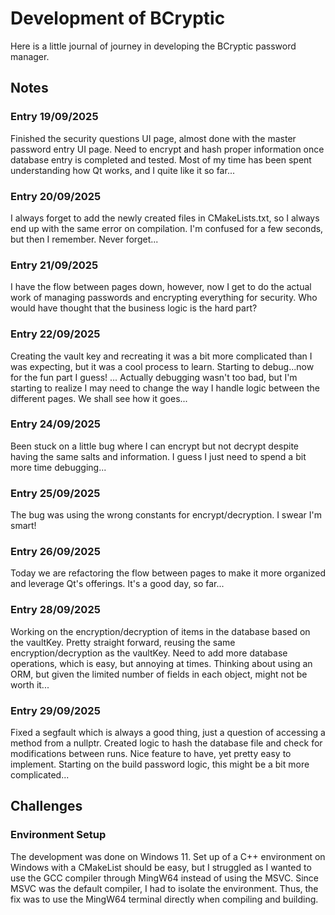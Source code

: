 # Development of BCryptic
Here is a little journal of journey in developing the BCryptic password manager. 

## Notes

### Entry 19/09/2025
Finished the security questions UI page, almost done with the master password entry UI page. Need to encrypt and hash proper information once database entry is completed and tested. Most of my time has been spent understanding how Qt works, and I quite like it so far...

### Entry 20/09/2025
I always forget to add the newly created files in CMakeLists.txt, so I always end up with the same error on compilation. I'm confused for a few seconds, but then I remember. Never forget...

### Entry 21/09/2025
I have the flow between pages down, however, now I get to do the actual work of managing passwords and encrypting everything for security. Who would have thought that the business logic is the hard part?

### Entry 22/09/2025
Creating the vault key and recreating it was a bit more complicated than I was expecting, but it was a cool process to learn. Starting to debug...now for the fun part I guess! ... Actually debugging wasn't too bad, but I'm starting to realize I may need to change the way I handle logic between the different pages. We shall see how it goes...

### Entry 24/09/2025
Been stuck on a little bug where I can encrypt but not decrypt despite having the same salts and information. I guess I just need to spend a bit more time debugging...

### Entry 25/09/2025
The bug was using the wrong constants for encrypt/decryption. I swear I'm smart!

### Entry 26/09/2025
Today we are refactoring the flow between pages to make it more organized and leverage Qt's offerings. It's a good day, so far...

### Entry 28/09/2025
Working on the encryption/decryption of items in the database based on the vaultKey. Pretty straight forward, reusing the same encryption/decryption as the vaultKey. Need to add more database operations, which is easy, but annoying at times. Thinking about using an ORM, but given the limited number of fields in each object, might not be worth it...

### Entry 29/09/2025
Fixed a segfault which is always a good thing, just a question of accessing a method from a nullptr. Created logic to hash the database file and check for modifications between runs. Nice feature to have, yet pretty easy to implement. Starting on the build password logic, this might be a bit more complicated...

## Challenges

### Environment Setup
The development was done on Windows 11. Set up of a C++ environment on Windows with a CMakeList should be easy, but I struggled as I wanted to use the GCC compiler through MingW64 instead of using the MSVC. Since MSVC was the default compiler, I had to isolate the environment. Thus, the fix was to use the MingW64 terminal directly when compiling and building. 